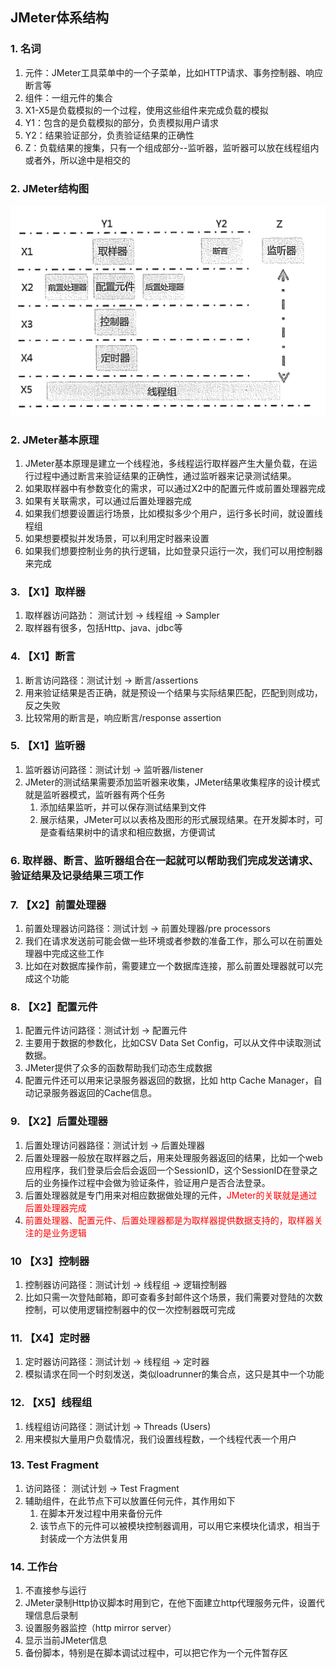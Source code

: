 ## JMeter体系结构
### 1. 名词
1. 元件：JMeter工具菜单中的一个子菜单，比如HTTP请求、事务控制器、响应断言等
2. 组件：一组元件的集合
1. X1-X5是负载模拟的一个过程，使用这些组件来完成负载的模拟
2. Y1：包含的是负载模拟的部分，负责模拟用户请求
3. Y2：结果验证部分，负责验证结果的正确性
4. Z：负载结果的搜集，只有一个组成部分--监听器，监听器可以放在线程组内或者外，所以途中是相交的
### 2. JMeter结构图
![2-1](image/2-1.png)
### 2. JMeter基本原理
1. JMeter基本原理是建立一个线程池，多线程运行取样器产生大量负载，在运行过程中通过断言来验证结果的正确性，通过监听器来记录测试结果。
2. 如果取样器中有参数变化的需求，可以通过X2中的配置元件或前置处理器完成
3. 如果有关联需求，可以通过后置处理器完成
4. 如果我们想要设置运行场景，比如模拟多少个用户，运行多长时间，就设置线程组
5. 如果想要模拟并发场景，可以利用定时器来设置
6. 如果我们想要控制业务的执行逻辑，比如登录只运行一次，我们可以用控制器来完成

### 3. 【X1】取样器
1. 取样器访问路劲： 测试计划 → 线程组 → Sampler
2. 取样器有很多，包括Http、java、jdbc等
### 4. 【X1】断言
1. 断言访问路径：测试计划 → 断言/assertions
2. 用来验证结果是否正确，就是预设一个结果与实际结果匹配，匹配到则成功，反之失败
3. 比较常用的断言是，响应断言/response assertion

### 5. 【X1】监听器
1. 监听器访问路径：测试计划 → 监听器/listener
2. JMeter的测试结果需要添加监听器来收集，JMeter结果收集程序的设计模式就是监听器模式，监听器有两个任务
   1. 添加结果监听，并可以保存测试结果到文件
   2. 展示结果，JMeter可以以表格及图形的形式展现结果。在开发脚本时，可是查看结果树中的请求和相应数据，方便调试

### 6. 取样器、断言、监听器组合在一起就可以帮助我们完成发送请求、验证结果及记录结果三项工作

### 7. 【X2】前置处理器
1. 前置处理器访问路径：测试计划 → 前置处理器/pre processors
2. 我们在请求发送前可能会做一些环境或者参数的准备工作，那么可以在前置处理器中完成这些工作
3. 比如在对数据库操作前，需要建立一个数据库连接，那么前置处理器就可以完成这个功能

### 8. 【X2】配置元件
1. 配置元件访问路径：测试计划 → 配置元件
2. 主要用于数据的参数化，比如CSV Data Set Config，可以从文件中读取测试数据。
3. JMeter提供了众多的函数帮助我们动态生成数据
4. 配置元件还可以用来记录服务器返回的数据，比如 http Cache Manager，自动记录服务器返回的Cache信息。

### 9. 【X2】后置处理器
1. 后置处理访问器路径：测试计划 → 后置处理器
2. 后置处理器一般放在取样器之后，用来处理服务器返回的结果，比如一个web应用程序，我们登录后会后会返回一个SessionID，这个SessionID在登录之后的业务操作过程中会做为验证条件，验证用户是否合法登录。
3. 后置处理器就是专门用来对相应数据做处理的元件，<font color=red>JMeter的关联就是通过后置处理器完成</font>
4. <font color=red>前置处理器、配置元件、后置处理器都是为取样器提供数据支持的，取样器关注的是业务逻辑</font>

### 10 【X3】控制器
1. 控制器访问路径：测试计划 → 线程组 → 逻辑控制器
2. 比如只需一次登陆邮箱，即可查看多封邮件这个场景，我们需要对登陆的次数控制，可以使用逻辑控制器中的仅一次控制器既可完成

### 11. 【X4】定时器
1. 定时器访问路径：测试计划 → 线程组 → 定时器
2. 模拟请求在同一个时刻发送，类似loadrunner的集合点，这只是其中一个功能
### 12. 【X5】线程组
1. 线程组访问路径：测试计划 → Threads (Users)
2. 用来模拟大量用户负载情况，我们设置线程数，一个线程代表一个用户

### 13. Test Fragment
1. 访问路径： 测试计划 → Test Fragment
2. 辅助组件，在此节点下可以放置任何元件，其作用如下
   1. 在脚本开发过程中用来备份元件
   2. 该节点下的元件可以被模块控制器调用，可以用它来模块化请求，相当于封装成一个方法供复用

### 14. 工作台
1. 不直接参与运行
2. JMeter录制Http协议脚本时用到它，在他下面建立http代理服务元件，设置代理信息后录制
3. 设置服务器监控（http mirror server）
4. 显示当前JMeter信息
5. 备份脚本，特别是在脚本调试过程中，可以把它作为一个元件暂存区
